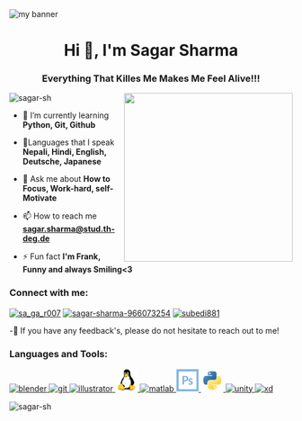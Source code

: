 <img src="https://user-images.githubusercontent.com/116094050/196937218-ac119609-3d55-4e32-8235-19dec297ea9b.png" alt="my banner">
<h1 align="center">Hi 👋, I'm Sagar Sharma</h1>
<h3 align="center">Everything That Killes Me Makes Me Feel Alive!!!</h3>

<img align="right" width="300" height="300" src="https://user-images.githubusercontent.com/116094050/197186056-5158cad0-94be-4d64-8672-27803b788cec.gif">


<p align="left"> <img src="https://komarev.com/ghpvc/?username=sagar-sh&label=Profile%20views&color=0e75b6&style=flat" alt="sagar-sh" /> </p>

- 🌱 I’m currently learning **Python, Git, Github**

- 💬Languages that I speak **Nepali, Hindi, English, Deutsche, Japanese**

- 💬 Ask me about **How to Focus, Work-hard, self-Motivate**

- 📫 How to reach me **sagar.sharma@stud.th-deg.de**

- ⚡ Fun fact **I'm Frank, Funny and always Smiling<3**

<h3 align="left">Connect with me:</h3>
<p align="left">
<a href="https://twitter.com/sa_ga_r007" target="blank"><img align="center" src="https://raw.githubusercontent.com/rahuldkjain/github-profile-readme-generator/master/src/images/icons/Social/twitter.svg" alt="sa_ga_r007" height="30" width="40" /></a>
<a href="https://linkedin.com/in/sagar-sharma-966073254" target="blank"><img align="center" src="https://raw.githubusercontent.com/rahuldkjain/github-profile-readme-generator/master/src/images/icons/Social/linked-in-alt.svg" alt="sagar-sharma-966073254" height="30" width="40" /></a>
<a href="https://instagram.com/subedi881" target="blank"><img align="center" src="https://raw.githubusercontent.com/rahuldkjain/github-profile-readme-generator/master/src/images/icons/Social/instagram.svg" alt="subedi881" height="30" width="40" /></a>

-💬 If you have any feedback's, please do not hesitate to reach out to me!
</p>

<h3 align="left">Languages and Tools:</h3>
<p align="left"> <a href="https://www.blender.org/" target="_blank" rel="noreferrer"> <img src="https://download.blender.org/branding/community/blender_community_badge_white.svg" alt="blender" width="40" height="40"/> </a> <a href="https://git-scm.com/" target="_blank" rel="noreferrer"> <img src="https://www.vectorlogo.zone/logos/git-scm/git-scm-icon.svg" alt="git" width="40" height="40"/> </a> <a href="https://www.adobe.com/in/products/illustrator.html" target="_blank" rel="noreferrer"> <img src="https://www.vectorlogo.zone/logos/adobe_illustrator/adobe_illustrator-icon.svg" alt="illustrator" width="40" height="40"/> </a> <a href="https://www.linux.org/" target="_blank" rel="noreferrer"> <img src="https://raw.githubusercontent.com/devicons/devicon/master/icons/linux/linux-original.svg" alt="linux" width="40" height="40"/> </a> <a href="https://www.mathworks.com/" target="_blank" rel="noreferrer"> <img src="https://upload.wikimedia.org/wikipedia/commons/2/21/Matlab_Logo.png" alt="matlab" width="40" height="40"/> </a> <a href="https://www.photoshop.com/en" target="_blank" rel="noreferrer"> <img src="https://raw.githubusercontent.com/devicons/devicon/master/icons/photoshop/photoshop-line.svg" alt="photoshop" width="40" height="40"/> </a> <a href="https://www.python.org" target="_blank" rel="noreferrer"> <img src="https://raw.githubusercontent.com/devicons/devicon/master/icons/python/python-original.svg" alt="python" width="40" height="40"/> </a> <a href="https://unity.com/" target="_blank" rel="noreferrer"> <img src="https://www.vectorlogo.zone/logos/unity3d/unity3d-icon.svg" alt="unity" width="40" height="40"/> </a> <a href="https://www.adobe.com/products/xd.html" target="_blank" rel="noreferrer"> <img src="https://cdn.worldvectorlogo.com/logos/adobe-xd.svg" alt="xd" width="40" height="40"/> </a> </p>

<p><img align="center" src="https://github-readme-streak-stats.herokuapp.com/?user=sagar-sh&" alt="sagar-sh" /></p>
